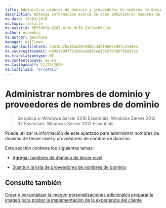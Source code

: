 ```yaml
---
title: Administrar nombres de dominio y proveedores de nombres de dominio
description: Obtenga información acerca de cómo administrar nombres de dominio de tercer nivel y proveedores de nombres de dominio.
ms.date: 10/03/2016
ms.topic: article
ms.assetid: 96959b7a-0267-41fd-9c5b-33c3ac89c1ee
author: nnamuhcs
ms.author: geschuma
manager: mtillman
ms.openlocfilehash: 3a61bc25d10ab30c9d8bc3d0f0b653d9fcd44d6a
ms.sourcegitcommit: e00e789dff216dbade861e61365f078b758a5720
ms.translationtype: MT
ms.contentlocale: es-ES
ms.lasthandoff: 12/23/2020
ms.locfileid: "97754911"
---
```

# <a name="manage-domain-names-and-domain-name-providers"></a>Administrar nombres de dominio y proveedores de nombres de dominio

>Se aplica a: Windows Server 2016 Essentials, Windows Server 2012 R2 Essentials, Windows Server 2012 Essentials

Puede utilizar la información de este apartado para administrar nombres de dominio de tercer nivel y proveedores de nombre de dominio.

 Esta sección contiene los siguientes temas:

-   [Agregar nombres de dominio de tercer nivel](Add-Third-Level-Domain-Names.md)

-   [Sustituir la lista de proveedores de nombres de dominio](Replace-the-List-of-Domain-Name-Providers.md)

## <a name="see-also"></a>Consulte también
 [Crear y personalizar la imagen](Creating-and-Customizing-the-Image.md) [personalizaciones adicionales](Additional-Customizations.md) [preparar la imagen para probar la implementación de](Preparing-the-Image-for-Deployment.md) [la experiencia del cliente](Testing-the-Customer-Experience.md)